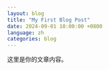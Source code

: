 ```yaml
---
layout: blog
title: "My First Blog Post"
date: 2024-09-01 10:00:00 +0800
language: zh
categories: blog
---
```

   
这里是你的文章内容。
